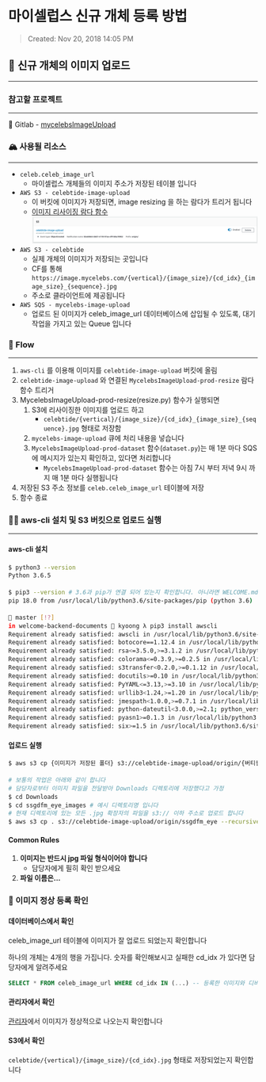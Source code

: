 # 마이셀럽스 신규 개체 등록 방법
> Created: Nov 20, 2018 14:05 PM

## 📸 신규 개체의 이미지 업로드
---

### 참고할 프로젝트 
---
🦊 Gitlab - [mycelebsImageUpload](http://devlab.celebtide.com:8081/dev/mycelebsImageUpload/tree/master)

### 🏔 사용될 리소스
---
- `celeb.celeb_image_url`
    - 마이셀럽스 개체들의 이미지 주소가 저장된 테이블 입니다
- `AWS S3 - celebtide-image-upload`
    - 이 버킷에 이미지가 저장되면, image resizing 을 하는 람다가 트리거 됩니다
    - [이미지 리사이징 람다 함수](https://ap-northeast-1.console.aws.amazon.com/lambda/home?region=ap-northeast-1#/functions/MycelebsImageUpload-prod-resize?tab=graph)
    ![](assets/images/lambda_trigger.png)
- `AWS S3 - celebtide`
    - 실제 개체의 이미지가 저장되는 곳입니다
    - CF를 통해 `https://image.mycelebs.com/{vertical}/{image_size}/{cd_idx}_{image_size}_{sequence}.jpg`
    - 주소로 클라이언트에 제공됩니다
- `AWS SQS - mycelebs-image-upload`
    - 업로드 된 이미지가 celeb_image_url 데이터베이스에 삽입될 수 있도록, 대기 작업을 가지고 있는 Queue 입니다


### 🌊 Flow
---

1. `aws-cli` 를 이용해 이미지를 `celebtide-image-upload` 버킷에 올림
2. `celebtide-image-upload` 와 연결된 `MycelebsImageUpload-prod-resize` 람다 함수 트리거
3. MycelebsImageUpload-prod-resize(resize.py) 함수가 실행되면
    1. S3에 리사이징한 이미지를 업로드 하고
        - `celebtide/{vertical}/{image_size}/{cd_idx}_{image_size}_{sequence}.jpg` 형태로 저장함
    2. `mycelebs-image-upload` 큐에 처리 내용을 넣습니다
    3. `MycelebsImageUpload-prod-dataset` 함수(`dataset.py`)는 매 1분 마다 SQS에 메시지가 있는지 확인하고, 있다면 처리합니다
        - `MycelebsImageUpload-prod-dataset` 함수는 아침 7시 부터 저녁 9시 까지 매 1분 마다 실행됩니다
4. 저장된 S3 주소 정보를 `celeb.celeb_image_url` 테이블에 저장
5. 함수 종료

### 🏃‍♂️ aws-cli 설치 및 S3 버킷으로 업로드 실행
---

#### aws-cli 설치

```bash
$ python3 --version
Python 3.6.5

$ pip3 --version # 3.6과 pip가 연결 되어 있는지 확인합니다. 아니라면 WELCOME.md 를 참고해 파이썬을 설치하세요
pip 18.0 from /usr/local/lib/python3.6/site-packages/pip (python 3.6)

🌵 master [!?]
in welcome-backend-documents 🐶 kyoong λ pip3 install awscli
Requirement already satisfied: awscli in /usr/local/lib/python3.6/site-packages (1.16.14)
Requirement already satisfied: botocore==1.12.4 in /usr/local/lib/python3.6/site-packages (from awscli) (1.12.4)
Requirement already satisfied: rsa<=3.5.0,>=3.1.2 in /usr/local/lib/python3.6/site-packages (from awscli) (3.4.2)
Requirement already satisfied: colorama<=0.3.9,>=0.2.5 in /usr/local/lib/python3.6/site-packages (from awscli) (0.3.9)
Requirement already satisfied: s3transfer<0.2.0,>=0.1.12 in /usr/local/lib/python3.6/site-packages (from awscli) (0.1.13)
Requirement already satisfied: docutils>=0.10 in /usr/local/lib/python3.6/site-packages (from awscli) (0.14)
Requirement already satisfied: PyYAML<=3.13,>=3.10 in /usr/local/lib/python3.6/site-packages (from awscli) (3.13)
Requirement already satisfied: urllib3<1.24,>=1.20 in /usr/local/lib/python3.6/site-packages (from botocore==1.12.4->awscli) (1.23)
Requirement already satisfied: jmespath<1.0.0,>=0.7.1 in /usr/local/lib/python3.6/site-packages (from botocore==1.12.4->awscli) (0.9.3)
Requirement already satisfied: python-dateutil<3.0.0,>=2.1; python_version >= "2.7" in /usr/local/lib/python3.6/site-packages (from botocore==1.12.4->awscli) (2.7.3)
Requirement already satisfied: pyasn1>=0.1.3 in /usr/local/lib/python3.6/site-packages (from rsa<=3.5.0,>=3.1.2->awscli) (0.4.4)
Requirement already satisfied: six>=1.5 in /usr/local/lib/python3.6/site-packages (from python-dateutil<3.0.0,>=2.1; python_version >= "2.7"->botocore==1.12.4->awscli) (1.11.0)
```

#### 업로드 실행

```bash
$ aws s3 cp {이미지가 저장된 폴더} s3://celebtide-image-upload/origin/{버티컬 명} --recursive --include="*.jpg"

# 보통의 작업은 아래와 같이 합니다
# 담당자로부터 이미지 파일을 전달받아 Downloads 디렉토리에 저장했다고 가정
$ cd Downloads
$ cd ssgdfm_eye_images # 예시 디렉토리명 입니다
# 현재 디렉토리에 있는 모든 .jpg 확장자의 파일을 s3:// 이하 주소로 업로드 합니다
$ aws s3 cp . s3://celebtide-image-upload/origin/ssgdfm_eye --recursive --include="*.jpg" # 실행
```

#### Common Rules
1. **이미지는 반드시 jpg 파일 형식이어야 합니다** 
    - 담당자에게 필히 확인 받으세요
2. **파일 이름은...**

### 👀 이미지 정상 등록 확인

#### 데이터베이스에서 확인
celeb_image_url 테이블에 이미지가 잘 업로드 되었는지 확인합니다

하나의 개체는 4개의 행을 가집니다. 숫자를 확인해보시고 실패한 cd_idx 가 있다면 담당자에게 알려주세요
```sql
SELECT * FROM celeb_image_url WHERE cd_idx IN (...) -- 등록한 이미지와 디비에 들어간 이미지 수를 확인합니다.
```

#### 관리자에서 확인
[관리자](http://dev.mycelebs.com/donut/CelebImage/ShowList)에서 이미지가 정상적으로 나오는지 확인합니다

#### S3에서 확인
`celebtide/{vertical}/{image_size}/{cd_idx}.jpg` 형태로 저장되었는지 확인합니다

